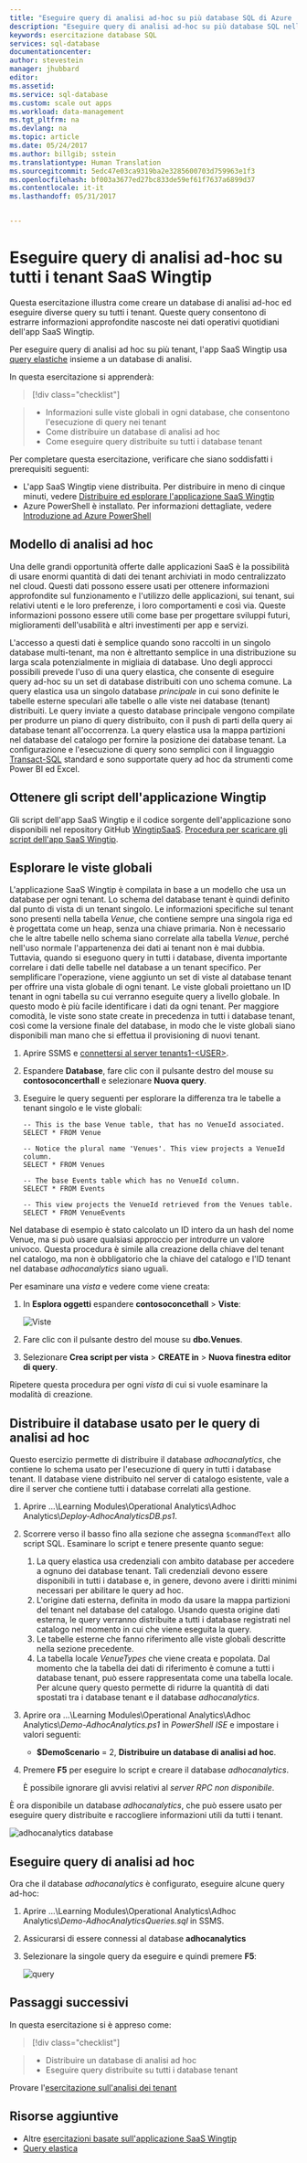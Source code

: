 ```yaml
---
title: "Eseguire query di analisi ad-hoc su più database SQL di Azure | Microsoft Docs"
description: "Eseguire query di analisi ad-hoc su più database SQL nell&quot;app multi-tenant SaaS Wingtip."
keywords: esercitazione database SQL
services: sql-database
documentationcenter: 
author: stevestein
manager: jhubbard
editor: 
ms.assetid: 
ms.service: sql-database
ms.custom: scale out apps
ms.workload: data-management
ms.tgt_pltfrm: na
ms.devlang: na
ms.topic: article
ms.date: 05/24/2017
ms.author: billgib; sstein
ms.translationtype: Human Translation
ms.sourcegitcommit: 5edc47e03ca9319ba2e3285600703d759963e1f3
ms.openlocfilehash: bf003a3677ed27bc833de59ef61f7637a6899d37
ms.contentlocale: it-it
ms.lasthandoff: 05/31/2017


---
```

# <a name="run-ad-hoc-analytics-queries-across-all-wingtip-saas-tenants"></a>Eseguire query di analisi ad-hoc su tutti i tenant SaaS Wingtip

Questa esercitazione illustra come creare un database di analisi ad-hoc ed eseguire diverse query su tutti i tenant. Queste query consentono di estrarre informazioni approfondite nascoste nei dati operativi quotidiani dell'app SaaS Wingtip.

Per eseguire query di analisi ad hoc su più tenant, l'app SaaS Wingtip usa [query elastiche](sql-database-elastic-query-overview.md) insieme a un database di analisi.


In questa esercitazione si apprenderà:

> [!div class="checklist"]

> * Informazioni sulle viste globali in ogni database, che consentono l'esecuzione di query nei tenant
> * Come distribuire un database di analisi ad hoc
> * Come eseguire query distribuite su tutti i database tenant



Per completare questa esercitazione, verificare che siano soddisfatti i prerequisiti seguenti:

* L'app SaaS Wingtip viene distribuita. Per distribuire in meno di cinque minuti, vedere [Distribuire ed esplorare l'applicazione SaaS Wingtip](sql-database-saas-tutorial.md)
* Azure PowerShell è installato. Per informazioni dettagliate, vedere [Introduzione ad Azure PowerShell](https://docs.microsoft.com/powershell/azure/get-started-azureps)


## <a name="ad-hoc-analytics-pattern"></a>Modello di analisi ad hoc

Una delle grandi opportunità offerte dalle applicazioni SaaS è la possibilità di usare enormi quantità di dati dei tenant archiviati in modo centralizzato nel cloud. Questi dati possono essere usati per ottenere informazioni approfondite sul funzionamento e l'utilizzo delle applicazioni, sui tenant, sui relativi utenti e le loro preferenze, i loro comportamenti e così via. Queste informazioni possono essere utili come base per progettare sviluppi futuri, miglioramenti dell'usabilità e altri investimenti per app e servizi.

L'accesso a questi dati è semplice quando sono raccolti in un singolo database multi-tenant, ma non è altrettanto semplice in una distribuzione su larga scala potenzialmente in migliaia di database. Uno degli approcci possibili prevede l'uso di una query elastica, che consente di eseguire query ad-hoc su un set di database distribuiti con uno schema comune. La query elastica usa un singolo database *principale* in cui sono definite le tabelle esterne speculari alle tabelle o alle viste nei database (tenant) distribuiti. Le query inviate a questo database principale vengono compilate per produrre un piano di query distribuito, con il push di parti della query ai database tenant all'occorrenza. La query elastica usa la mappa partizioni nel database del catalogo per fornire la posizione dei database tenant. La configurazione e l'esecuzione di query sono semplici con il linguaggio [Transact-SQL](https://docs.microsoft.com/sql/t-sql/language-reference) standard e sono supportate query ad hoc da strumenti come Power BI ed Excel.

## <a name="get-the-wingtip-application-scripts"></a>Ottenere gli script dell'applicazione Wingtip

Gli script dell'app SaaS Wingtip e il codice sorgente dell'applicazione sono disponibili nel repository GitHub [WingtipSaaS](https://github.com/Microsoft/WingtipSaaS). [Procedura per scaricare gli script dell'app SaaS Wingtip](sql-database-wtp-overview.md#download-the-wingtip-saas-scripts).


## <a name="explore-the-global-views"></a>Esplorare le viste globali

L'applicazione SaaS Wingtip è compilata in base a un modello che usa un database per ogni tenant. Lo schema del database tenant è quindi definito dal punto di vista di un tenant singolo. Le informazioni specifiche sul tenant sono presenti nella tabella *Venue*, che contiene sempre una singola riga ed è progettata come un heap, senza una chiave primaria.  Non è necessario che le altre tabelle nello schema siano correlate alla tabella *Venue*, perché nell'uso normale l'appartenenza dei dati ai tenant non è mai dubbia.  Tuttavia, quando si eseguono query in tutti i database, diventa importante correlare i dati delle tabelle nel database a un tenant specifico. Per semplificare l'operazione, viene aggiunto un set di viste al database tenant per offrire una vista globale di ogni tenant. Le viste globali proiettano un ID tenant in ogni tabella su cui verranno eseguite query a livello globale. In questo modo è più facile identificare i dati da ogni tenant. Per maggiore comodità, le viste sono state create in precedenza in tutti i database tenant, così come la versione finale del database, in modo che le viste globali siano disponibili man mano che si effettua il provisioning di nuovi tenant.

1. Aprire SSMS e [connettersi al server tenants1-&lt;USER&gt;](sql-database-wtp-overview.md#explore-database-schema-and-execute-sql-queries-using-ssms).
1. Espandere **Database**, fare clic con il pulsante destro del mouse su **contosoconcerthall** e selezionare **Nuova query**.
1. Eseguire le query seguenti per esplorare la differenza tra le tabelle a tenant singolo e le viste globali:

   ```T-SQL
   -- This is the base Venue table, that has no VenueId associated.
   SELECT * FROM Venue

   -- Notice the plural name 'Venues'. This view projects a VenueId column.
   SELECT * FROM Venues

   -- The base Events table which has no VenueId column.
   SELECT * FROM Events

   -- This view projects the VenueId retrieved from the Venues table.
   SELECT * FROM VenueEvents
   ```

Nel database di esempio è stato calcolato un ID intero da un hash del nome Venue, ma si può usare qualsiasi approccio per introdurre un valore univoco. Questa procedura è simile alla creazione della chiave del tenant nel catalogo, ma non è obbligatorio che la chiave del catalogo e l'ID tenant nel database *adhocanalytics* siano uguali.

Per esaminare una *vista* e vedere come viene creata:

1. In **Esplora oggetti** espandere **contosoconcethall** > **Viste**:

   ![Viste](media/sql-database-saas-tutorial-adhoc-analytics/views.png)

1. Fare clic con il pulsante destro del mouse su **dbo.Venues**.
1. Selezionare **Crea script per vista** > **CREATE in** > **Nuova finestra editor di query**.

Ripetere questa procedura per ogni *vista* di cui si vuole esaminare la modalità di creazione.

## <a name="deploy-the-database-used-for-ad-hoc-analytics-queries"></a>Distribuire il database usato per le query di analisi ad hoc

Questo esercizio permette di distribuire il database *adhocanalytics*, che contiene lo schema usato per l'esecuzione di query in tutti i database tenant. Il database viene distribuito nel server di catalogo esistente, vale a dire il server che contiene tutti i database correlati alla gestione.

1. Aprire ...\\Learning Modules\\Operational Analytics\\Adhoc Analytics\\*Deploy-AdhocAnalyticsDB.ps1*.
1. Scorrere verso il basso fino alla sezione che assegna `$commandText` allo script SQL. Esaminare lo script e tenere presente quanto segue:

   1. La query elastica usa credenziali con ambito database per accedere a ognuno dei database tenant. Tali credenziali devono essere disponibili in tutti i database e, in genere, devono avere i diritti minimi necessari per abilitare le query ad hoc.
   1. L'origine dati esterna, definita in modo da usare la mappa partizioni del tenant nel database del catalogo.  Usando questa origine dati esterna, le query verranno distribuite a tutti i database registrati nel catalogo nel momento in cui che viene eseguita la query.
   1. Le tabelle esterne che fanno riferimento alle viste globali descritte nella sezione precedente.
   1. La tabella locale *VenueTypes* che viene creata e popolata.  Dal momento che la tabella dei dati di riferimento è comune a tutti i database tenant, può essere rappresentata come una tabella locale. Per alcune query questo permette di ridurre la quantità di dati spostati tra i database tenant e il database *adhocanalytics*.


1. Aprire ora ...\\Learning Modules\\Operational Analytics\\Adhoc Analytics\\*Demo-AdhocAnalytics.ps1* in *PowerShell ISE* e impostare i valori seguenti:
   * **$DemoScenario** = 2, **Distribuire un database di analisi ad hoc**.

1. Premere **F5** per eseguire lo script e creare il database *adhocanalytics*.

   È possibile ignorare gli avvisi relativi al *server RPC non disponibile*.

È ora disponibile un database *adhocanalytics*, che può essere usato per eseguire query distribuite e raccogliere informazioni utili da tutti i tenant.

![adhocanalytics database](media/sql-database-saas-tutorial-adhoc-analytics/adhocanalytics.png)

## <a name="run-ad-hoc-analytics-queries"></a>Eseguire query di analisi ad hoc

Ora che il database *adhocanalytics* è configurato, eseguire alcune query ad-hoc:

1. Aprire ...\\Learning Modules\\Operational Analytics\\Adhoc Analytics\\*Demo-AdhocAnalyticsQueries.sql* in SSMS.
1. Assicurarsi di essere connessi al database **adhocanalytics**
1. Selezionare la singole query da eseguire e quindi premere **F5**:

    ![query](media/sql-database-saas-tutorial-adhoc-analytics/query.png)




## <a name="next-steps"></a>Passaggi successivi

In questa esercitazione si è appreso come:

> [!div class="checklist"]

> * Distribuire un database di analisi ad hoc
> * Eseguire query distribuite su tutti i database tenant

Provare l'[esercitazione sull'analisi dei tenant](sql-database-saas-tutorial-tenant-analytics.md)

## <a name="additional-resources"></a>Risorse aggiuntive

* Altre [esercitazioni basate sull'applicazione SaaS Wingtip](sql-database-wtp-overview.md#sql-database-wingtip-saas-tutorials)
* [Query elastica](sql-database-elastic-query-overview.md)

